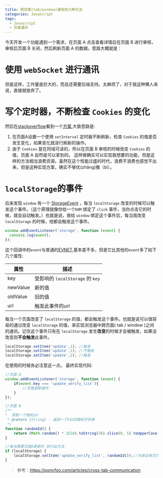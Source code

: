 ```yaml
---
title: 跨页面(tab/window)通信的几种方法
categories: Javascript
tags:
  - Javascript
  - 页面通讯
---
```


今天开发一个功能遇到一个需求，在页面 A 点击查看详情后在页面 B 进行审核，审核后页面 B 关闭，然后刷新页面 A 的数据。思路大概就是：

# 使用 `webSocket` 进行通讯
但是这样，工作量是巨大的，而且还需要后端支持。太麻烦了，对于我这种懒人来说，直接就放弃了。
# 写个定时器，不断检查 `Cookies` 的变化
然后在[stackoverflow][1]看到一个[方案][2],大致思路是:
 1. 在页面A设置一个使用 `setInterval` 定时器不断刷新，检查 `Cookies` 的值是否发生变化，如果变化就进行刷新的操作。
 2. 由于 `Cookies` 是在同域可读的，所以在页面 B 审核的时候改变 `Cookies` 的值，页面 A 自然是可以拿到的。
 这样做确实可以实现我想要的功能，但是这样的方法相当浪费资源。虽然在这个性能过盛的时代，浪费不浪费也感觉不出来，但是这种实现方案，确实不够优(zhāng)雅（bī）。
 
 <!-- more -->
 
# `localStorage`的事件
后来发现 `window` 有一个 [StorageEvent][3] ，每当 `localStorage` 改变的时候可以触发这个事件。（这个原理就像你给一个`DOM` 绑定了 `click` 事件，当你点击它的时候，就会自动触发。）也就是说，我给 `window` 绑定这个事件后，每当我改变 `localStorage` 的时候，他都会触发这个事件。
```javascript
window.addEventListener('storage', function (event) {
  console.log(event);
});
```
这个回调中的`event`与普通的[EVNET][4],基本差不多，但是它比其他的`event`多了如下几个属性:

|属性|描述|
|---|---|
|key|受影响的 `localStorage` 的 `key` |
|newValue|新的值|
|oldValue|旧的值|
|url|触发此事件的url|

每当一个页面改变了 `localStorage` 的值，都会触发这个事件。也就是说可以很容易的通过改变 `localStorage` 的值，来实现浏览器中跨页面( tab / window )之间的通讯。记住这个事件只有在 `localStorage` 发生**改变**的时候才会被触发，如果没改变则**不会触发**此事件。
```javascript
localStorage.setItem('update',1); //触发
localStorage.setItem('update',1); //不触发
localStorage.setItem('update',2); //触发
```
在使用的时候务必注意这一点。
最终实现代码:
```javascript
//页面 A
window.addEventListener('storage', function (event) {
    if(event.key === 'update_verify_list'){
        //页面更新操作
    }
});

//页面 B
/**
*  获取一个随机id
 * @return {String} - 返回一个5位的随机字符串
 */
function randomId() {
    return (Math.random() * 1E18).toString(36).slice(0, 5).toUpperCase();
}

//每当需要页面A更新时 执行此方法
if (localStorage) {
    localStorage.setItem('update_verify_list', randomId());//为保证每次页面A都执行，此处我设置里一个随机字符串
}
``` 

> 参考：https://ponyfoo.com/articles/cross-tab-communication

[1]:http://stackoverflow.com/
[2]:http://stackoverflow.com/questions/4079280/javascript-communication-between-browser-tabs-windows/4079423#4079423
[3]:https://developer.mozilla.org/zh-CN/docs/Web/API/StorageEvent
[4]:https://developer.mozilla.org/zh-CN/docs/Web/API/Event#Properties
[5]:https://ponyfoo.com/articles/cross-tab-communication